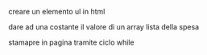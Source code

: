 creare un elemento ul in html

dare ad una costante il valore di un array lista della spesa

stamapre in pagina tramite ciclo while 